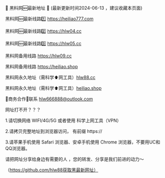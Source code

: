 📣 黑料网🆕最新地址 👋 (最新更新时间2024-06-13 ，建议收藏本页面)

黑料网🆕最新线路1️⃣ https://heiliao777.com

黑料网🆕最新线路2️⃣ https://hlw04.cc

黑料网🆕最新线路3️⃣ https://hlw05.cc

黑料网备用线路 https://hlw09.cc

黑料网备用线路 https://heiliao.shop

黑料网永久地址（需科学⬆️网工具）[hlw88.cc](https://hlw88.cc)

黑料网永久地址（需科学⬆️网工具）[heiliao.shop](https://heiliao.sho)

🤝商务合作🤝联系 hlw666888@outlook.com

网址打不开？？？

1.请切换网络 WIFI/4G/5G 或者使用 科学上网工具（VPN）

2.请拷贝完整地址到浏览器访问， 有前缀 https://

3.请苹果手机使用 Safari 浏览器、安卓手机使用 Chrome 浏览器，不要用UC和QQ浏览器。


请把网址分享给身边有需要的人 ，您的转发、分享是我们前进的动力～

（https://github.com/hlw88获取黑最新网址）
